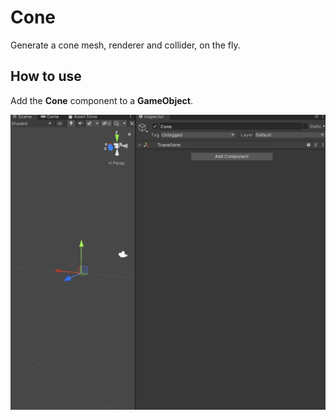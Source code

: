 # Cone
Generate a cone mesh, renderer and collider, on the fly.

## How to use
Add the **Cone** component to a **GameObject**.

![](img/ConeComponentPreview.gif)
